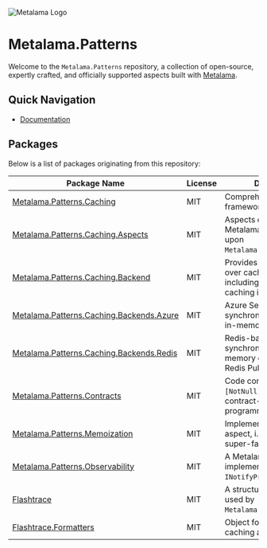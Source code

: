 ![Metalama Logo](https://raw.githubusercontent.com/postsharp/Metalama/master/images/metalama-by-postsharp-light.svg)

# Metalama.Patterns

Welcome to the `Metalama.Patterns` repository, a collection of open-source, expertly crafted, and officially supported aspects built with [Metalama](https://github.com/postsharp/Metalama).

## Quick Navigation

- [Documentation](https://doc.metalama.net/conceptual/patterns)

## Packages

Below is a list of packages originating from this repository:

| Package Name                                                                                          | License | Description                                                                                           |
|-------------------------------------------------------------------------------------------------------|---------|-------------------------------------------------------------------------------------------------------|
| [Metalama.Patterns.Caching](https://www.nuget.org/packages/Metalama.Patterns.Caching)                 | MIT     | Comprehensive caching framework for Metalama.                                                         |
| [Metalama.Patterns.Caching.Aspects](https://www.nuget.org/packages/Metalama.Patterns.Caching.Aspects) | MIT     | Aspects designed for Metalama caching, building upon `Metalama.Patterns.Caching`.                     |
| [Metalama.Patterns.Caching.Backend](https://www.nuget.org/packages/Metalama.Patterns.Caching.Backend) | MIT     | Provides an abstraction over caching backends, including an in-memory caching implementation.         |
| [Metalama.Patterns.Caching.Backends.Azure](https://www.nuget.org/packages/Metalama.Patterns.Caching.Backends.Azure) | MIT | Azure Service Bus-based synchronization for local in-memory caches.                                   |
| [Metalama.Patterns.Caching.Backends.Redis](https://www.nuget.org/packages/Metalama.Patterns.Caching.Backends.Redis) | MIT | Redis-based caching and synchronization of local in-memory caches using Redis Pub/Sub.                |
| [Metalama.Patterns.Contracts](https://www.nuget.org/packages/Metalama.Patterns.Contracts)             | MIT     | Code contract aspects like `[NotNull]`, `[Url]` for contract-based programming.                             |
| [Metalama.Patterns.Memoization](https://www.nuget.org/packages/Metalama.Patterns.Memoization)         | MIT     | Implements a memoization aspect, i.e. simple and super-fast caching. |
| [Metalama.Patterns.Observability](https://www.nuget.org/packages/Metalama.Patterns.Observability)     | MIT     | A Metalama aspect implementing `INotifyPropertyChanged`.         |
| [Flashtrace](https://www.nuget.org/packages/Flashtrace)                                               | MIT     | A structured tracing library used by `Metalama.Patterns.Caching`.                                    |
| [Flashtrace.Formatters](https://www.nuget.org/packages/Flashtrace.Formatters)                         | MIT     | Object formatters used in caching and logging.                                          |
